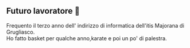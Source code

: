 Futuro lavoratore 🤞
-
Frequento il terzo anno  dell' indirizzo di informatica dell'itis Majorana di Grugliasco.
\
Ho fatto basket per qualche anno,karate e poi un po' di palestra.
